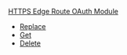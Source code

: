 <!-- Code generated for API Clients. DO NOT EDIT. -->

[HTTPS Edge Route OAuth Module](#edge-route-o-auth-module)

- [Replace](#edge-route-o-auth-module/#replace)
- [Get](#edge-route-o-auth-module/#get)
- [Delete](#edge-route-o-auth-module/#delete)
